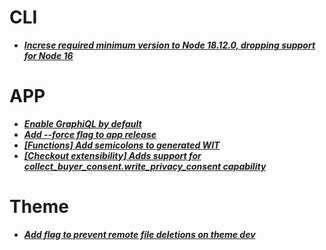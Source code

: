# CLI
* ***[Increse required minimum version to Node 18.12.0, dropping support for Node 16](https://github.com/shopify/cli/pull/3203)***

# APP
* ***[Enable GraphiQL by default](https://github.com/shopify/cli/pull/3209)***
* ***[Add --force flag to app release](https://github.com/shopify/cli/pull/3211)***
* ***[[Functions] Add semicolons to generated WIT](https://github.com/shopify/cli/pull/3199)***
* ***[[Checkout extensibility] Adds support for collect_buyer_consent.write_privacy_consent capability](https://github.com/shopify/cli/pull/3195)***

# Theme
* ***[Add flag to prevent remote file deletions on theme dev](https://github.com/shopify/cli/pull/3194)***

